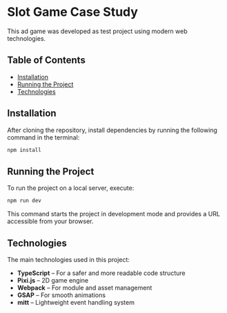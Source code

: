 # Slot Game Case Study

This ad game was developed as test project using modern web technologies.

## Table of Contents

- [Installation](#installation)
- [Running the Project](#running-the-project)
- [Technologies](#technologies)

## Installation

After cloning the repository, install dependencies by running the following command in the terminal:

```sh
npm install
```

## Running the Project

To run the project on a local server, execute:

```sh
npm run dev
```

This command starts the project in development mode and provides a URL accessible from your browser.

## Technologies

The main technologies used in this project:

- **TypeScript** – For a safer and more readable code structure
- **Pixi.js** – 2D game engine
- **Webpack** – For module and asset management
- **GSAP** – For smooth animations
- **mitt** – Lightweight event handling system
